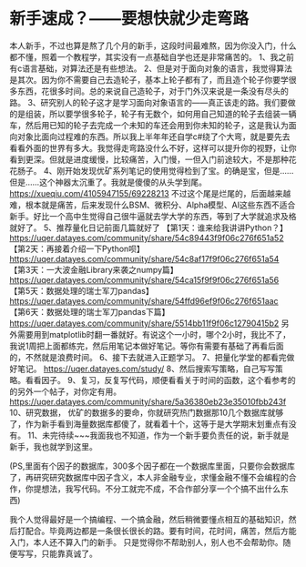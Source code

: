 # 新手速成？——要想快就少走弯路

本人新手，不过也算是熬了几个月的新手，这段时间最难熬，因为你没入门，什么都不懂，照着一个教程学，其实没有一点基础自学也还是非常痛苦的。
1、我之前有c语言基础，对算法还是有些想法。
2、但是对于面向对象的语言，我觉得算法是其次。因为你不需要自己去造轮子，基本上轮子都有了，而且造个轮子你要学很多东西，花很多时间。总的来说自己造轮子，对于门外汉来说是一条没有尽头的路。
3、研究别人的轮子这才是学习面向对象语言的——真正该走的路。我们要做的是组装，所以要学很多轮子，轮子有无数个，如何用自己知道的轮子去组装一辆车，然后用已知的轮子去完成一个未知的车还会用到你未知的轮子，这是我认为面向对象比面向过程难的东西。所以我上半年年还自学c#绕了个大弯，就是要先去看看外面的世界有多大。我觉得走弯路没什么不好，这样可以提升你的视野，让你看到更深。但就是进度缓慢，比较痛苦，入门慢，一但入门前途较大，不是那种花花肠子。
4、刚开始发现优矿系列笔记的使用觉得检到了宝。的确是宝，但是……但是……这个神器太沉重了。我就是傻傻的从头学到尾。
   https://xueqiu.com/4105947155/69228213
   不过这个尾是烂尾的，后面越来越难，根本就是痛苦，后来发现什么BSM、微积分、Alpha模型、AI这些东西不适合新手。好比一个高中生觉得自己很牛逼就去学大学的东西，等到了大学就追求及格就好了。
5、推荐量化日记前面几篇就好了
【第1天：谁来给我讲讲Python？】 https://uqer.datayes.com/community/share/54c89443f9f06c276f651a52
【第2天：再接着介绍一下Python呗】 https://uqer.datayes.com/community/share/54c8af17f9f06c276f651a54
【第3天：一大波金融Library来袭之numpy篇】 https://uqer.datayes.com/community/share/54ca15f9f9f06c276f651a56
【第5天：数据处理的瑞士军刀pandas】 https://uqer.datayes.com/community/share/54ffd96ef9f06c276f651aac
【第6天：数据处理的瑞士军刀pandas下篇】 https://uqer.datayes.com/community/share/5514bb11f9f06c12790415b2
 另外需要用到matplotlib时翻一番就好。有说这个一小时，哪个2小时，我比不了，我说1周把上面都练完，然后用笔记本做好笔记。等你有需要有基础了再看后面的，不然就是浪费时间。
6、接下去就进入正题学习。
7、把量化学堂的都看完做好笔记。
	https://uqer.datayes.com/study/
8、然后搜索写策略，自己写写策略。看看因子。
9、复习，反复写代码，顺便看看关于时间的函数，这个看参考的的另外一个帖子，对你定有用。
   https://uqer.datayes.com/community/share/5a36380eb23e35010fbb243f
10、研究数据，
	优矿的数据多的要命，你就研究热门数据那10几个数据库就够了，作为新手看到海量数据库都傻了，就看着十个，这等于是大学期末划重点有没有。
11、未完待续~~~我面我也不知道，作为一个新手要负责任的说，新手就是新手，我也就学到这里。

(PS,里面有个因子的数据库，300多个因子都在一个数据库里面，只要你会数据库了，再研究研究数据库中因子含义，本人非金融专业，求懂金融不懂不会编程的合作，你提想法，我写代码。不分工就完不成，不合作部分享一个个搞不出什么东西)

我个人觉得最好是一个搞编程、一个搞金融，然后稍微要懂点相互的基础知识，然后打配合。毕竟两边都是一条很长很长的路。要有时间，花时间，痛苦，然后方能入门，本人还不算入门的新手。
只是觉得你不帮助别人，别人也不会帮助你。随便写写，只能靠真诚了。